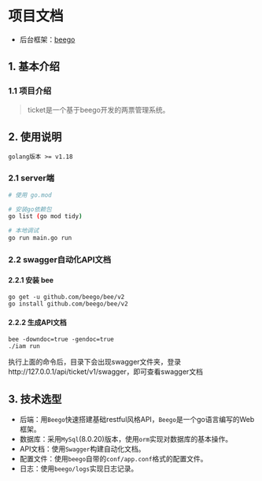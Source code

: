 # 项目文档

- 后台框架：[beego](https://github.com/beego/bee) 

## 1. 基本介绍

### 1.1 项目介绍

> ticket是一个基于beego开发的两票管理系统。

## 2. 使用说明

```
golang版本 >= v1.18
```

### 2.1 server端

```bash
# 使用 go.mod

# 安装go依赖包
go list (go mod tidy)

# 本地调试
go run main.go run
```

### 2.2 swagger自动化API文档

#### 2.2.1 安装 bee

````
go get -u github.com/beego/bee/v2
go install github.com/beego/bee/v2
````

#### 2.2.2 生成API文档

````
bee -downdoc=true -gendoc=true
./iam run
````
执行上面的命令后，目录下会出现swagger文件夹，登录http://127.0.0.1/api/ticket/v1/swagger，即可查看swagger文档


## 3. 技术选型

- 后端：用`Beego`快速搭建基础restful风格API，`Beego`是一个go语言编写的Web框架。
- 数据库：采用`MySql`(8.0.20)版本，使用`orm`实现对数据库的基本操作。
- API文档：使用`Swagger`构建自动化文档。
- 配置文件：使用`beego`自带的`conf/app.conf`格式的配置文件。
- 日志：使用`beego/logs`实现日志记录。
